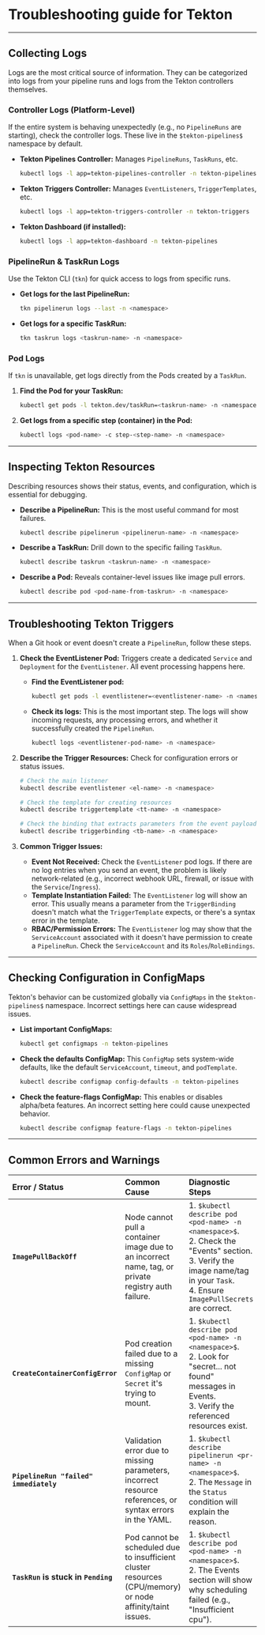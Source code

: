 # Troubleshooting guide for Tekton 

***

## Collecting Logs

Logs are the most critical source of information. They can be categorized into logs from your pipeline runs and logs from the Tekton controllers themselves.

### **Controller Logs (Platform-Level)**

If the entire system is behaving unexpectedly (e.g., no `PipelineRuns` are starting), check the controller logs. These live in the `$tekton-pipelines$` namespace by default.

* **Tekton Pipelines Controller:** Manages `PipelineRuns`, `TaskRuns`, etc.
    ```bash
    kubectl logs -l app=tekton-pipelines-controller -n tekton-pipelines
    ```

* **Tekton Triggers Controller:** Manages `EventListeners`, `TriggerTemplates`, etc.
    ```bash
    kubectl logs -l app=tekton-triggers-controller -n tekton-triggers
    ```

* **Tekton Dashboard (if installed):**
    ```bash
    kubectl logs -l app=tekton-dashboard -n tekton-pipelines
    ```

### **PipelineRun & TaskRun Logs**

Use the Tekton CLI (`tkn`) for quick access to logs from specific runs.

* **Get logs for the last PipelineRun:**
    ```bash
    tkn pipelinerun logs --last -n <namespace>
    ```

* **Get logs for a specific TaskRun:**
    ```bash
    tkn taskrun logs <taskrun-name> -n <namespace>
    ```

### **Pod Logs**

If `tkn` is unavailable, get logs directly from the Pods created by a `TaskRun`.

1.  **Find the Pod for your TaskRun:**
    ```bash
    kubectl get pods -l tekton.dev/taskRun=<taskrun-name> -n <namespace>
    ```
2.  **Get logs from a specific step (container) in the Pod:**
    ```bash
    kubectl logs <pod-name> -c step-<step-name> -n <namespace>
    ```

***

## Inspecting Tekton Resources

Describing resources shows their status, events, and configuration, which is essential for debugging.

* **Describe a PipelineRun:** This is the most useful command for most failures.
    ```bash
    kubectl describe pipelinerun <pipelinerun-name> -n <namespace>
    ```
    
* **Describe a TaskRun:** Drill down to the specific failing `TaskRun`.
    ```bash
    kubectl describe taskrun <taskrun-name> -n <namespace>
    ```
* **Describe a Pod:** Reveals container-level issues like image pull errors.
    ```bash
    kubectl describe pod <pod-name-from-taskrun> -n <namespace>
    ```

***

## Troubleshooting Tekton Triggers

When a Git hook or event doesn't create a `PipelineRun`, follow these steps.

1.  **Check the EventListener Pod:** Triggers create a dedicated `Service` and `Deployment` for the `EventListener`. All event processing happens here.
    * **Find the EventListener pod:**
        ```bash
        kubectl get pods -l eventlistener=<eventlistener-name> -n <namespace>
        ```
    * **Check its logs:** This is the most important step. The logs will show incoming requests, any processing errors, and whether it successfully created the `PipelineRun`.
        ```bash
        kubectl logs <eventlistener-pod-name> -n <namespace>
        ```

2.  **Describe the Trigger Resources:** Check for configuration errors or status issues.
    ```bash
    # Check the main listener
    kubectl describe eventlistener <el-name> -n <namespace>

    # Check the template for creating resources
    kubectl describe triggertemplate <tt-name> -n <namespace>

    # Check the binding that extracts parameters from the event payload
    kubectl describe triggerbinding <tb-name> -n <namespace>
    ```

3.  **Common Trigger Issues:**
    * **Event Not Received:** Check the `EventListener` pod logs. If there are no log entries when you send an event, the problem is likely network-related (e.g., incorrect webhook URL, firewall, or issue with the `Service`/`Ingress`).
    * **Template Instantiation Failed:** The `EventListener` log will show an error. This usually means a parameter from the `TriggerBinding` doesn't match what the `TriggerTemplate` expects, or there's a syntax error in the template.
    * **RBAC/Permission Errors:** The `EventListener` log may show that the `ServiceAccount` associated with it doesn't have permission to create a `PipelineRun`. Check the `ServiceAccount` and its `Roles`/`RoleBindings`.

***

## Checking Configuration in ConfigMaps

Tekton's behavior can be customized globally via `ConfigMaps` in the `$tekton-pipelines$` namespace. Incorrect settings here can cause widespread issues.

* **List important ConfigMaps:**
    ```bash
    kubectl get configmaps -n tekton-pipelines
    ```
* **Check the defaults ConfigMap:** This `ConfigMap` sets system-wide defaults, like the default `ServiceAccount`, `timeout`, and `podTemplate`.
    ```bash
    kubectl describe configmap config-defaults -n tekton-pipelines
    ```
* **Check the feature-flags ConfigMap:** This enables or disables alpha/beta features. An incorrect setting here could cause unexpected behavior.
    ```bash
    kubectl describe configmap feature-flags -n tekton-pipelines
    ```

***

## Common Errors and Warnings

| Error / Status | Common Cause | Diagnostic Steps |
| :--- | :--- | :--- |
| **`ImagePullBackOff`** | Node cannot pull a container image due to an incorrect name, tag, or private registry auth failure. | 1. `$kubectl describe pod <pod-name> -n <namespace>$`.<br>2. Check the "Events" section.<br>3. Verify the image name/tag in your `Task`.<br>4. Ensure `ImagePullSecrets` are correct. |
| **`CreateContainerConfigError`** | Pod creation failed due to a missing `ConfigMap` or `Secret` it's trying to mount. | 1. `$kubectl describe pod <pod-name> -n <namespace>$`.<br>2. Look for "secret... not found" messages in Events.<br>3. Verify the referenced resources exist. |
| **`PipelineRun "failed" immediately`** | Validation error due to missing parameters, incorrect resource references, or syntax errors in the YAML. | 1. `$kubectl describe pipelinerun <pr-name> -n <namespace>$`.<br>2. The `Message` in the `Status` condition will explain the reason. |
| **`TaskRun` is stuck in `Pending`** | Pod cannot be scheduled due to insufficient cluster resources (CPU/memory) or node affinity/taint issues. | 1. `$kubectl describe pod <pod-name> -n <namespace>$`.<br>2. The Events section will show why scheduling failed (e.g., "Insufficient cpu"). |
